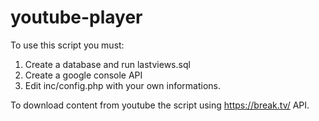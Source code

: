 # youtube-player

To use this script you must:
1) Create a database and run lastviews.sql
2) Create a google console API
3) Edit inc/config.php with your own informations.

To download content from youtube the script using https://break.tv/ API.
